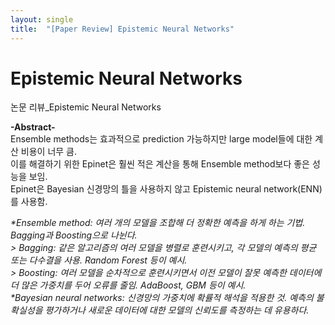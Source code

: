 ```yaml
---
layout: single
title:  "[Paper Review] Epistemic Neural Networks"
---
```


# Epistemic Neural Networks  

논문 리뷰_Epistemic Neural Networks  

**-Abstract-**  
Ensemble methods는 효과적으로 prediction 가능하지만 large model들에 대한 계산 비용이 너무 큼.  
이를 해결하기 위한 Epinet은 훨씬 적은 계산을 통해 Ensemble method보다 좋은 성능을 보임.  
Epinet은 Bayesian 신경망의 틀을 사용하지 않고 Epistemic neural network(ENN)를 사용함.  

_*Ensemble method: 여러 개의 모델을 조합해 더 정확한 예측을 하게 하는 기법. Bagging과 Boosting으로 나뉜다._  
 _> Bagging: 같은 알고리즘의 여러 모델을 병렬로 훈련시키고, 각 모델의 예측의 평균 또는 다수결을 사용. Random Forest 등이 예시._  
 _> Boosting: 여러 모델을 순차적으로 훈련시키면서 이전 모델이 잘못 예측한 데이터에 더 많은 가중치를 두어 오류를 줄임. AdaBoost, GBM 등이 예시._  
_*Bayesian neural networks: 신경망의 가중치에 확률적 해석을 적용한 것. 예측의 불확실성을 평가하거나 새로운 데이터에 대한 모델의 신뢰도를 측정하는 데 유용하다._  
